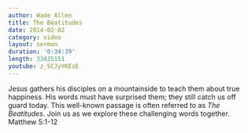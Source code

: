 ```yaml
---
author: Wade Allen
title: The Beatitudes
date: 2014-02-02
category: video
layout: sermon
duration: '0:34:39'
length: 33435151
youtube: z_5CJyYKEsE
---
```


Jesus gathers his disciples on a mountainside to teach them about true happiness. His words must have surprised them; they still catch us off guard today. This well-known passage is often referred to as *The Beatitudes*. Join us as we explore these challenging words together. Matthew 5:1-12
